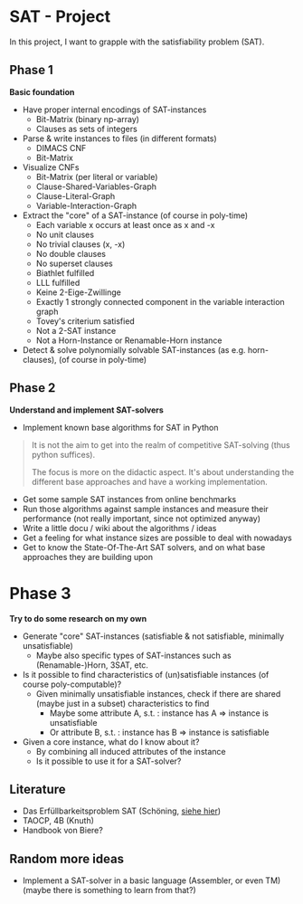     
# SAT - Project

In this project, I want to grapple with the satisfiability problem (SAT).

## Phase 1

**Basic foundation**

- Have proper internal encodings of SAT-instances
  - Bit-Matrix (binary np-array)
  - Clauses as sets of integers 
- Parse & write instances to files (in different formats)
  - DIMACS CNF
  - Bit-Matrix
- Visualize CNFs
  - Bit-Matrix (per literal or variable)
  - Clause-Shared-Variables-Graph
  - Clause-Literal-Graph
  - Variable-Interaction-Graph
- Extract the "core" of a SAT-instance (of course in poly-time)
  - Each variable x occurs at least once as x and -x
  - No unit clauses
  - No trivial clauses (x, -x)
  - No double clauses
  - No superset clauses
  - Biathlet fulfilled
  - LLL fulfilled
  - Keine 2-Eige-Zwillinge
  - Exactly 1 strongly connected component in the variable interaction graph
  - Tovey's criterium satisfied
  - Not a 2-SAT instance
  - Not a Horn-Instance or Renamable-Horn instance
- Detect & solve polynomially solvable SAT-instances (as e.g. horn-clauses), (of course in poly-time)

## Phase 2

**Understand and implement SAT-solvers**

- Implement known base algorithms for SAT in Python

> It is not the aim to get into the realm of competitive SAT-solving (thus python suffices).
> 
> The focus is more on the didactic aspect. It's about understanding the different base approaches and have a working implementation.

- Get some sample SAT instances from online benchmarks
- Run those algorithms against sample instances and measure their performance (not really important, since not optimized anyway)
- Write a little docu / wiki about the algorithms / ideas
- Get a feeling for what instance sizes are possible to deal with nowadays
- Get to know the State-Of-The-Art SAT solvers, and on what base approaches they are building upon

# Phase 3

**Try to do some research on my own** 

- Generate "core" SAT-instances (satisfiable & not satisfiable, minimally unsatisfiable)
  - Maybe also specific types of SAT-instances such as (Renamable-)Horn, 3SAT, etc.
- Is it possible to find characteristics of (un)satisfiable instances (of course poly-computable)?
  - Given minimally unsatisfiable instances, check if there are shared (maybe just in a subset) characteristics to find
    - Maybe some attribute A, s.t. : instance has A => instance is unsatisfiable
    - Or attribute B, s.t. : instance has B => instance is satisfiable
- Given a core instance, what do I know about it?
  - By combining all induced attributes of the instance
  - Is it possible to use it for a SAT-solver?


## Literature

- Das Erfüllbarkeitsproblem SAT (Schöning, [siehe hier](https://www.google.de/books/edition/Das_Erf%C3%BCllbarkeitsproblem_SAT/55HzCQAAQBAJ?hl=de&gbpv=0))
- TAOCP, 4B (Knuth)
- Handbook von Biere?

## Random more ideas

- Implement a SAT-solver in a basic language (Assembler, or even TM) (maybe there is something to learn from that?)

